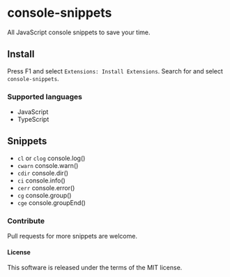 # console-snippets 
All JavaScript console snippets to save your time.

## Install
Press F1 and select `Extensions: Install Extensions`.
Search for and select `console-snippets`.

### Supported languages
- JavaScript
- TypeScript

## Snippets
- `cl` or `clog` console.log()
- `cwarn` console.warn()
- `cdir` console.dir()
- `ci` console.info()
- `cerr` console.error()
- `cg` console.group()
- `cge` console.groupEnd()

### Contribute
Pull requests for more snippets are welcome.

#### License
This software is released under the terms of the MIT license.